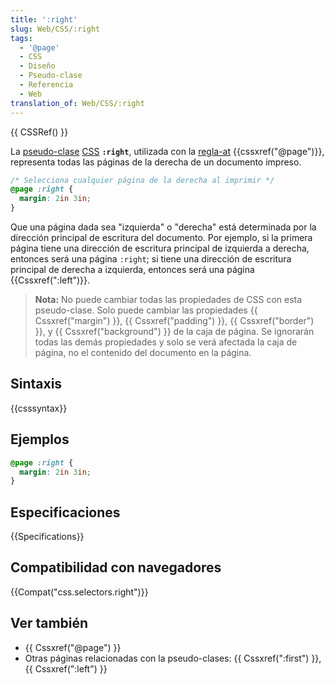 ```yaml
---
title: ':right'
slug: Web/CSS/:right
tags:
  - '@page'
  - CSS
  - Diseño
  - Pseudo-clase
  - Referencia
  - Web
translation_of: Web/CSS/:right
---
```


{{ CSSRef() }}

La [pseudo-clase](/es/docs/Web/CSS/Pseudo-classes) [CSS](/es/docs/Web/CSS) **`:right`**, utilizada con la [regla-at](/es/docs/Web/CSS/At-rule) {{cssxref("@page")}}, representa todas las páginas de la derecha de un documento impreso.

```css
/* Selecciona cualquier página de la derecha al imprimir */
@page :right {
  margin: 2in 3in;
}
```

Que una página dada sea "izquierda" o "derecha" está determinada por la dirección principal de escritura del documento. Por ejemplo, si la primera página tiene una dirección de escritura principal de izquierda a derecha, entonces será una página `:right`; si tiene una dirección de escritura principal de derecha a izquierda, entonces será una página {{Cssxref(":left")}}.

> **Nota:** No puede cambiar todas las propiedades de CSS con esta pseudo-clase. Solo puede cambiar las propiedades {{ Cssxref("margin") }}, {{ Cssxref("padding") }}, {{ Cssxref("border") }}, y {{ Cssxref("background") }} de la caja de página. Se ignorarán todas las demás propiedades y solo se verá afectada la caja de página, no el contenido del documento en la página.

## Sintaxis

{{csssyntax}}

## Ejemplos

```css
@page :right {
  margin: 2in 3in;
}
```

## Especificaciones

{{Specifications}}

## Compatibilidad con navegadores

{{Compat("css.selectors.right")}}

## Ver también

- {{ Cssxref("@page") }}
- Otras páginas relacionadas con la pseudo-clases: {{ Cssxref(":first") }}, {{ Cssxref(":left") }}
